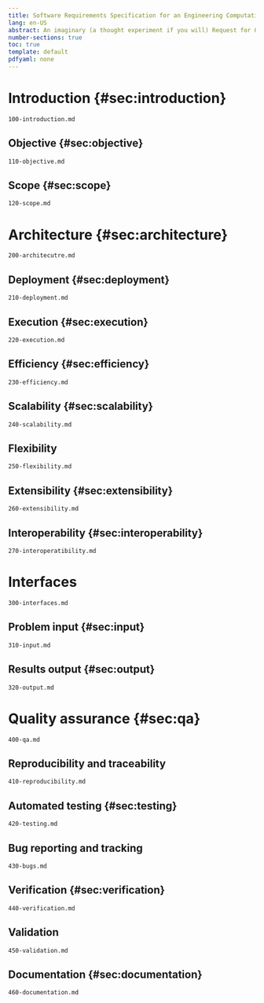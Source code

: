 ```yaml
---
title: Software Requirements Specification for an Engineering Computational Tool
lang: en-US
abstract: An imaginary (a thought experiment if you will) Request for Quotation issued by a fictitious agency asking for vendors to offer a free and open source cloud-based computational tool to solve engineering problems. This (imaginary but plausible) Software Requirements Specification document describes the mandatory features this tool ought to have and lists some features which would be nice the tool had, following current state-of-the-art methods and technologies.
number-sections: true
toc: true
template: default
pdfyaml: none
---
```


# Introduction {#sec:introduction}

```include
100-introduction.md
```

## Objective {#sec:objective}

```include
110-objective.md
```

## Scope {#sec:scope}

```include
120-scope.md
```

# Architecture {#sec:architecture}

```include
200-architecutre.md
```

## Deployment {#sec:deployment}

```include
210-deployment.md
```

## Execution {#sec:execution}

```include
220-execution.md
```

## Efficiency {#sec:efficiency}

```include
230-efficiency.md
```

## Scalability  {#sec:scalability}

```include
240-scalability.md
```

## Flexibility

```include
250-flexibility.md
```

## Extensibility {#sec:extensibility}

```include
260-extensibility.md
```

## Interoperability {#sec:interoperability}

```include
270-interoperatibility.md
```

# Interfaces

```include
300-interfaces.md
```
## Problem input {#sec:input}

```include
310-input.md
```
## Results output {#sec:output}

```include
320-output.md
```

# Quality assurance {#sec:qa}

```include
400-qa.md
```

## Reproducibility and traceability 

```include
410-reproducibility.md
```

## Automated testing {#sec:testing}


```include
420-testing.md
```

## Bug reporting and tracking


```include
430-bugs.md
```

## Verification {#sec:verification}

```include
440-verification.md
```

## Validation

```include
450-validation.md
```

## Documentation {#sec:documentation}

```include
460-documentation.md
```


